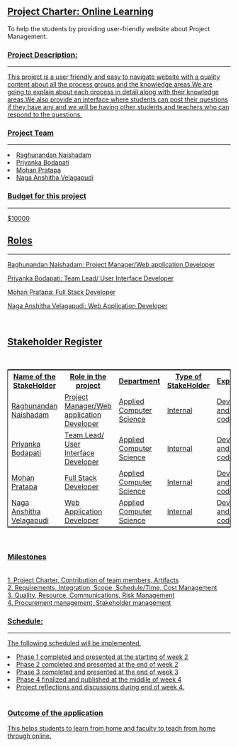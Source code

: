 <!DOCTYPE html>
<html lang="en">
<head>
  <meta charset="utf-8">
  <link rel="stylesheet" href="https://stackpath.bootstrapcdn.com/bootstrap/4.3.1/css/bootstrap.min.css">
  <link rel="stylesheet" href="https://stackpath.bootstrapcdn.com/bootstrap/4.3.1/js/bootstrap.min.js">
  <link rel="stylesheet" href="https://stackpath.bootstrapcdn.com/bootstrap/4.3.1/js/bootstrap.bundle.min.js">
</head>
<body>
<div class="container">
<nav class="navbar navbar-expand-lg navbar-light fixed-top py-3" id="mainNav">
        <a class="navbar-brand js-scroll-trigger" href="#"> 
		<h1>
            Project Charter: Online Learning 
			</h1>
</a>

</nav>
</div>
<p>To help the students by providing user-friendly website about Project Management.</p>
<a href="https://github.com/RaghunandanKumar/Online-Learning"</a>
<div class="container">
<h3>Project Description:</h3><hr />
<p>This project is a user friendly and easy to navigate website with a quality content about all the process groups and the knowledge areas.We are going to explain about each process in detail along with their knowledge areas.We also provide an interface where students can post their questions if they have any and we will be having other students and teachers who can respond to the questions.</p>

<h3>Project Team</h3><hr />
 <li>Raghunandan Naishadam</li>
 <li>Priyanka Bodapati</li>
 <li>Mohan Pratapa</li>
 <li>Naga Anshitha Velagapudi</li>
 

 <h3>Budget for this project</h3><hr />
<p>$10000</p>
<h2> Roles</h2><hr />

<p>Raghunandan Naishadam: Project Manager/Web application Developer
</p>

<p>Priyanka Bodapati: Team Lead/ User Interface Developer
</p>

<p>Mohan Pratapa: Full Stack Developer</p>

<p>Naga Anshitha Velagapudi: Web Application Developer</p>


<br>
<h2>Stakeholder Register</h2><br>
<table style="width:100%;border: 1px solid black;">
  <tr>
    <th>Name of the StakeHolder</th>
    <th>Role in the project</th> 
    <th>Department</th>
	<th>Type of StakeHolder</th>
	<th>Expectations</th>
	<th>Contact Info</th>
</tr>
<tr>
    <td>Raghunandan Naishadam</td>
    <td>Project Manager/Web application Developer
</td> 
    <td>
	Applied Computer Science</td>
	 <td>Internal</td> 
	 <td>Develop, test and validate code</td>
	  <td>naishadamraghu@gmail.com</td>
</tr>
<tr>
    <td>Priyanka Bodapati</td>
    <td>Team Lead/ User Interface Developer
</td> 
    <td>
	Applied Computer Science</td>
	 <td>Internal</td> 
	 <td>Develop, test and validate code</td>
	  <td>priyankab407@gmail.com</td> 
  </tr>
  <tr>
    <td>Mohan Pratapa</td>
    <td>Full Stack Developer </td> 
    <td>
	Applied Computer Science</td>	 
	 <td>Internal</td> 
	 <td>Develop, test and validate code</td>
	  <td>shivakrishnamohan@gmail.com</td> 
  </tr> 
   <tr>
    <td>Naga Anshitha Velagapudi</td>
    <td>Web Application Developer</td> 
    <td>
	Applied Computer Science</td>
	 <td>Internal</td> 
	 <td>Develop, test and validate code</td>
	  <td>anshithavelagapudi@gmail.com</td> 
  </tr> 

</table>
<br> 
<h3>Milestones</h3><hr />
<br>1. Project Charter,
Contribution of team members,
Artifacts
<br>
2. Requirements,
Integration,
Scope,
Schedule/Time,
Cost Management
<br>
3. Quality,
Resource,
Communications,
Risk Management
<br>
4. Procurement management,
Stakeholder management
<br>
 <h3>Schedule:</h3>
 <hr />
 <p>The following scheduled will be implemented.</p>
<li>Phase 1 completed and presented at the starting of week 2</li>
<li>Phase 2 completed and presented at the end of week 2</li>
<li>Phase 3 completed and presented at the end of week 3</li>
<li>Phase 4 finalized and published at the middile of week 4</li>
<li>Project reflections and discussions during end of week 4.</li>
<br>
<h3>Outcome of the application</h3>
<hr />
<p>This helps students to learn from home and faculty to teach from home through online.</p> 
 </body>
</html>

